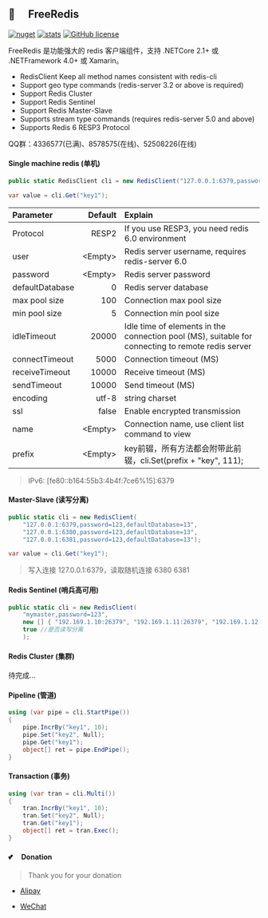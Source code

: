 ## 🦄 　FreeRedis

[![nuget](https://img.shields.io/nuget/v/FreeSql.svg?style=flat-square)](https://www.nuget.org/packages/FreeSql) [![stats](https://img.shields.io/nuget/dt/FreeSql.svg?style=flat-square)](https://www.nuget.org/stats/packages/FreeSql?groupby=Version) [![GitHub license](https://img.shields.io/badge/license-MIT-blue.svg)](https://raw.githubusercontent.com/2881099/FreeSql/master/LICENSE.txt)

FreeRedis 是功能强大的 redis 客户端组件，支持 .NETCore 2.1+ 或 .NETFramework 4.0+ 或 Xamarin。

- RedisClient Keep all method names consistent with redis-cli
- Support geo type commands (redis-server 3.2 or above is required)
- Support Redis Cluster
- Support Redis Sentinel
- Support Redis Master-Slave
- Supports stream type commands (requires redis-server 5.0 and above)
- Supports Redis 6 RESP3 Protocol

QQ群：4336577(已满)、8578575(在线)、52508226(在线)

#### Single machine redis (单机)

```csharp
public static RedisClient cli = new RedisClient("127.0.0.1:6379,password=123,defaultDatabase=13");

var value = cli.Get("key1");
```

| Parameter         | Default   | Explain |
| :---------------- | --------: | :------------------- |
| Protocol          | RESP2     | If you use RESP3, you need redis 6.0 environment | 
| user              | \<Empty\> | Redis server username, requires redis-server 6.0 |
| password          | \<Empty\> | Redis server password |
| defaultDatabase   | 0         | Redis server database |
| max pool size     | 100       | Connection max pool size |
| min pool size     | 5         | Connection min pool size |
| idleTimeout       | 20000     | Idle time of elements in the connection pool (MS), suitable for connecting to remote redis server |
| connectTimeout    | 5000      | Connection timeout (MS) |
| receiveTimeout    | 10000     | Receive timeout (MS) |
| sendTimeout       | 10000     | Send timeout (MS) |
| encoding          | utf-8     | string charset |
| ssl               | false     | Enable encrypted transmission |
| name              | \<Empty\> | Connection name, use client list command to view |
| prefix            | \<Empty\> | key前辍，所有方法都会附带此前辍，cli.Set(prefix + "key", 111); |

> IPv6: [fe80::b164:55b3:4b4f:7ce6%15]:6379

#### Master-Slave (读写分离)

```csharp
public static cli = new RedisClient(
    "127.0.0.1:6379,password=123,defaultDatabase=13",
    "127.0.0.1:6380,password=123,defaultDatabase=13",
    "127.0.0.1:6381,password=123,defaultDatabase=13");

var value = cli.Get("key1");
```

> 写入连接 127.0.0.1:6379，读取随机连接 6380 6381

#### Redis Sentinel (哨兵高可用)

```csharp
public static cli = new RedisClient(
    "mymaster,password=123", 
    new [] { "192.169.1.10:26379", "192.169.1.11:26379", "192.169.1.12:26379" },
    true //是否读写分离
    );
```

#### Redis Cluster (集群)

待完成...

#### Pipeline (管道)

```csharp
using (var pipe = cli.StartPipe())
{
    pipe.IncrBy("key1", 10);
    pipe.Set("key2", Null);
    pipe.Get("key1");
    object[] ret = pipe.EndPipe();
}
```

#### Transaction (事务)

```csharp
using (var tran = cli.Multi())
{
    tran.IncrBy("key1", 10);
    tran.Set("key2", Null);
    tran.Get("key1");
    object[] ret = tran.Exec();
}
```

#### 💕 　Donation

> Thank you for your donation

- [Alipay](https://www.cnblogs.com/FreeSql/gallery/image/338860.html)

- [WeChat](https://www.cnblogs.com/FreeSql/gallery/image/338859.html)
